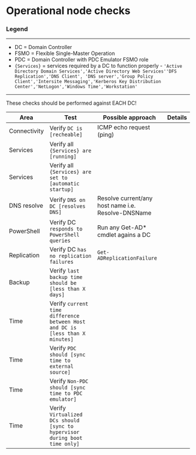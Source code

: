 # Operational node checks

### Legend
---
- DC = Domain Controller
- FSMO = Flexible Single-Master Operation
- PDC = Domain Controller with PDC Emulator FSMO role
- `{Services}` = services required by a DC to function properly - `'Active Directory Domain Services','Active Directory Web Services''DFS Replication','DNS Client', 'DNS server','Group Policy Client','Intersite Messaging','Kerberos Key Distribution Center','NetLogon','Windows Time','Workstation'`


---

These checks should be performed against EACH DC!

|Area|Test|Possible approach|Details|
|---|---|---|---|
|Connectivity|Verify `DC is [recheable]`|ICMP echo request (ping)||
|Services|Verify all `{Services} are [running]`|||
|Services|Verify all `{Services} are set to [automatic startup]`|||
|DNS resolve|Verify `DNS on DC [resolves DNS]`|Resolve current/any host name i.e. Resolve-DNSName||
|PowerShell|Verify DC `responds to PowerShell queries`|Run any Get-AD* cmdlet agains a DC||
|Replication|Verify DC `has no replication failures`|`Get-ADReplicationFailure`||
|Backup|Verify `last backup time should be [less than X days]`|
|Time|Verify `current time difference between Host and DC is [less than X minutes]`|||
|Time|Verify `PDC should [sync time to external source]`|||
|Time|Verify `Non-PDC should [sync time to PDC emulator]`|||
|Time|Verify `Virtualized DCs should [sync to hypervisor during boot time only]`|||
